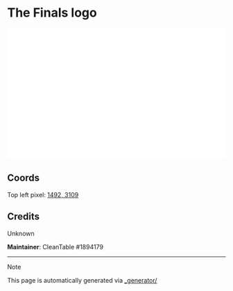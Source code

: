 # The Finals logo

<img src="./the_finals_logo.png" height="300px" style="image-rendering: pixelated; width: 100%; height: 300px" />

## Coords

Top left pixel: [1492, 3109](https://wplace.live/?lat=46.18171711654079&lng=21.35610318427733&zoom=15.905107758305785)

## Credits

Unknown

**Maintainer**: CleanTable #1894179

---

> [!NOTE]
> This page is automatically generated via [_generator/](../_generator)